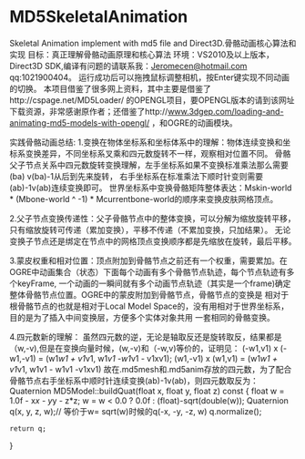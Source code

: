 # MD5SkeletalAnimation
Skeletal Animation implement with md5 file and Direct3D.骨骼动画核心算法和实现
目标：真正理解骨骼动画原理和核心算法
环境：VS2010及以上版本，Direct3D SDK,编译有问题的请联系我：Jeromecen@hotmail.com qq:1021900404。
运行成功后可以拖拽鼠标调整相机，按Enter键实现不同动画的切换。
本项目借鉴了很多网上资料，其中主要是借鉴了http://cspage.net/MD5Loader/ 的OPENGL项目，要OPENGL版本的请到该网址下载资源，非常感谢原作者；还借鉴了http://www.3dgep.com/loading-and-animating-md5-models-with-opengl/ ，和OGRE的动画模块。

实践骨骼动画总结:
1.变换在物体坐标系和坐标体系中的理解：物体连续变换和坐标系变换差异，不同坐标系叉乘和四元数旋转不一样，观察相对位置不同。
骨骼父子节点关系中四元数旋转变换理解，左手坐标系如果不变换标准乘法那么需要(ba) v(ba)-1从后到先来旋转，
右手坐标系在标准乘法下顺时针变则需要(ab)-1v(ab)连续变换即可。
世界坐标系中变换骨骼矩阵整体表达：Mskin-world * (Mbone-world ^ -1) * Mcurrentbone-world的顺序来变换皮肤网格顶点。

2.父子节点变换传递性：父子骨骼节点中的整体变换，可以分解为缩放旋转平移，只有缩放旋转可传递（累加变换），平移不传递（不累加变换，只加结果）。
无论变换子节点还是绑定在节点中的网格顶点变换顺序都是先缩放在旋转，最后平移。

3.蒙皮权重和相对位置：顶点附加到骨骼节点之前还有一个权重，需要累加。在OGRE中动画集合（状态）下面每个动画有多个骨骼节点轨迹，每个节点轨迹有多个keyFrame,
一个动画的一瞬间就有多个动画节点轨迹（其实是一个frame)确定整体骨骼节点位置。OGRE中的蒙皮附加到骨骼节点，骨骼节点的变换是
相对于根骨骼节点的也就是相对于Local Model Space的，没有用相对于世界坐标系，目的是为了插入中间变换层，方便多个实体对象共用
一套相同的骨骼变换。

4.四元数新的理解：
虽然四元数的逆，无论是轴取反还是旋转取反，结果都是（w,-v),但是在变换向量时候，(w,-v)和（-w,v)等价的，证明见：
 (-w1,v1) x (-w1,-v1) = (w1*w1 + v1*v1, w1*v1 -w1*v1 - v1xv1);
 (w1,-v1) x  (w1,v1) = (w1*w1 + v1*v1, w1v1 - w1v1 -v1xv1)
 故在.md5mesh和.md5anim存放的四元数，为了配合骨骼节点右手坐标系中顺时针连续变换(ab)-1v(ab)，则四元数取反为：
 Quaternion MD5Model::buildQuat(float x, float y, float z) const {
	float w = 1.0f - x*x - y*y - z*z;
	w = w < 0.0 ? 0.0f : (float)-sqrt(double(w));
	Quaternion q(x, y, z, w);// 等价于w= sqrt(w)时候的q(-x, -y, -z, w)
	q.normalize();

	return q;
 }
